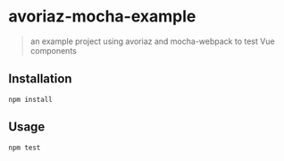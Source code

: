 # avoriaz-mocha-example

> an example project using avoriaz and mocha-webpack to test Vue components


## Installation

```
npm install
```

## Usage

```
npm test
```
